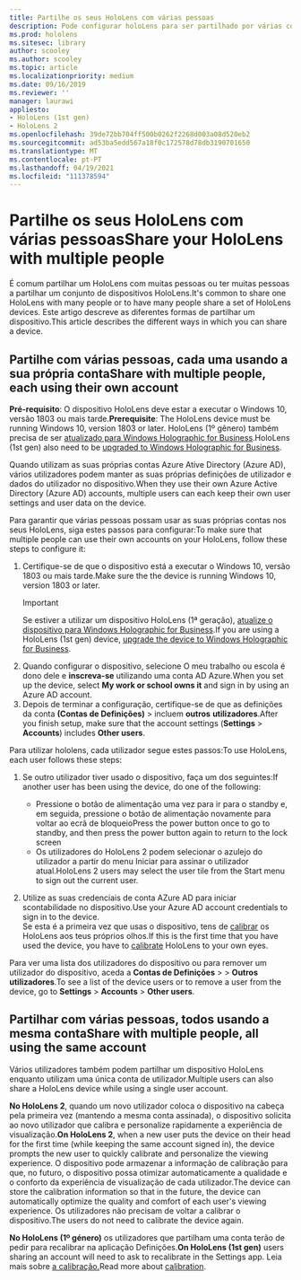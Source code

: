 ```yaml
---
title: Partilhe os seus HoloLens com várias pessoas
description: Pode configurar holoLens para ser partilhado por várias contas do Azure Ative Directory ou por vários utilizadores que usam uma única conta.
ms.prod: hololens
ms.sitesec: library
author: scooley
ms.author: scooley
ms.topic: article
ms.localizationpriority: medium
ms.date: 09/16/2019
ms.reviewer: ''
manager: laurawi
appliesto:
- HoloLens (1st gen)
- HoloLens 2
ms.openlocfilehash: 39de72bb704ff500b0262f2268d003a08d520eb2
ms.sourcegitcommit: ad53ba5edd567a18f0c172578d78db3190701650
ms.translationtype: MT
ms.contentlocale: pt-PT
ms.lasthandoff: 04/19/2021
ms.locfileid: "111378594"
---
```

# <a name="share-your-hololens-with-multiple-people"></a><span data-ttu-id="55443-103">Partilhe os seus HoloLens com várias pessoas</span><span class="sxs-lookup"><span data-stu-id="55443-103">Share your HoloLens with multiple people</span></span>

<span data-ttu-id="55443-104">É comum partilhar um HoloLens com muitas pessoas ou ter muitas pessoas a partilhar um conjunto de dispositivos HoloLens.</span><span class="sxs-lookup"><span data-stu-id="55443-104">It's common to share one HoloLens with many people or to have many people share a set of HoloLens devices.</span></span>  <span data-ttu-id="55443-105">Este artigo descreve as diferentes formas de partilhar um dispositivo.</span><span class="sxs-lookup"><span data-stu-id="55443-105">This article describes the different ways in which you can share a device.</span></span>

## <a name="share-with-multiple-people-each-using-their-own-account"></a><span data-ttu-id="55443-106">Partilhe com várias pessoas, cada uma usando a sua própria conta</span><span class="sxs-lookup"><span data-stu-id="55443-106">Share with multiple people, each using their own account</span></span>

<span data-ttu-id="55443-107">**Pré-requisito**: O dispositivo HoloLens deve estar a executar o Windows 10, versão 1803 ou mais tarde.</span><span class="sxs-lookup"><span data-stu-id="55443-107">**Prerequisite**: The HoloLens device must be running Windows 10, version 1803 or later.</span></span>  <span data-ttu-id="55443-108">HoloLens (1º gênero) também precisa de ser [atualizado para Windows Holographic for Business](hololens-upgrade-enterprise.md).</span><span class="sxs-lookup"><span data-stu-id="55443-108">HoloLens (1st gen) also need to be [upgraded to Windows Holographic for Business](hololens-upgrade-enterprise.md).</span></span>

<span data-ttu-id="55443-109">Quando utilizam as suas próprias contas Azure Ative Directory (Azure AD), vários utilizadores podem manter as suas próprias definições de utilizador e dados do utilizador no dispositivo.</span><span class="sxs-lookup"><span data-stu-id="55443-109">When they use their own Azure Active Directory (Azure AD) accounts, multiple users can each keep their own user settings and user data on the device.</span></span>

<span data-ttu-id="55443-110">Para garantir que várias pessoas possam usar as suas próprias contas nos seus HoloLens, siga estes passos para configurar:</span><span class="sxs-lookup"><span data-stu-id="55443-110">To make sure that multiple people can use their own accounts on your HoloLens, follow these steps to configure it:</span></span>

1. <span data-ttu-id="55443-111">Certifique-se de que o dispositivo está a executar o Windows 10, versão 1803 ou mais tarde.</span><span class="sxs-lookup"><span data-stu-id="55443-111">Make sure the the device is running Windows 10, version 1803 or later.</span></span>
   > [!IMPORTANT]
   > <span data-ttu-id="55443-112">Se estiver a utilizar um dispositivo HoloLens (1ª geração), [atualize o dispositivo para Windows Holographic for Business](hololens1-upgrade-enterprise.md).</span><span class="sxs-lookup"><span data-stu-id="55443-112">If you are using a HoloLens (1st gen) device, [upgrade the device to Windows Holographic for Business](hololens1-upgrade-enterprise.md).</span></span>
1. <span data-ttu-id="55443-113">Quando configurar o dispositivo, selecione O meu trabalho ou escola é dono dele e **inscreva-se** utilizando uma conta AD Azure.</span><span class="sxs-lookup"><span data-stu-id="55443-113">When you set up the device, select **My work or school owns it** and sign in by using an Azure AD account.</span></span>
1. <span data-ttu-id="55443-114">Depois de terminar a configuração, certifique-se de que as definições da conta **(Contas de Definições)**  >  incluem **outros** **utilizadores**.</span><span class="sxs-lookup"><span data-stu-id="55443-114">After you finish setup, make sure that the account settings (**Settings** > **Accounts**) includes **Other users**.</span></span>

<span data-ttu-id="55443-115">Para utilizar hololens, cada utilizador segue estes passos:</span><span class="sxs-lookup"><span data-stu-id="55443-115">To use HoloLens, each user follows these steps:</span></span>

1. <span data-ttu-id="55443-116">Se outro utilizador tiver usado o dispositivo, faça um dos seguintes:</span><span class="sxs-lookup"><span data-stu-id="55443-116">If another user has been using the device, do one of the following:</span></span>
   - <span data-ttu-id="55443-117">Pressione o botão de alimentação uma vez para ir para o standby e, em seguida, pressione o botão de alimentação novamente para voltar ao ecrã de bloqueio</span><span class="sxs-lookup"><span data-stu-id="55443-117">Press the power button once to go to standby, and then press the power button again to return to the lock screen</span></span>
   - <span data-ttu-id="55443-118">Os utilizadores do HoloLens 2 podem selecionar o azulejo do utilizador a partir do menu Iniciar para assinar o utilizador atual.</span><span class="sxs-lookup"><span data-stu-id="55443-118">HoloLens 2 users may select the user tile from the Start menu to sign out the current user.</span></span>

1. <span data-ttu-id="55443-119">Utilize as suas credenciais de conta AZure AD para iniciar scontabilidade no dispositivo.</span><span class="sxs-lookup"><span data-stu-id="55443-119">Use your Azure AD account credentials to sign in to the device.</span></span>  
    <span data-ttu-id="55443-120">Se esta é a primeira vez que usas o dispositivo, tens de [calibrar](hololens-calibration.md) os HoloLens aos teus próprios olhos.</span><span class="sxs-lookup"><span data-stu-id="55443-120">If this is the first time that you have used the device, you have to [calibrate](hololens-calibration.md) HoloLens to your own eyes.</span></span>

<span data-ttu-id="55443-121">Para ver uma lista dos utilizadores do dispositivo ou para remover um utilizador do dispositivo, aceda a **Contas de Definições**  >    >  **Outros utilizadores**.</span><span class="sxs-lookup"><span data-stu-id="55443-121">To see a list of the device users or to remove a user from the device, go to **Settings** > **Accounts** > **Other users**.</span></span>

## <a name="share-with-multiple-people-all-using-the-same-account"></a><span data-ttu-id="55443-122">Partilhar com várias pessoas, todos usando a mesma conta</span><span class="sxs-lookup"><span data-stu-id="55443-122">Share with multiple people, all using the same account</span></span>

<span data-ttu-id="55443-123">Vários utilizadores também podem partilhar um dispositivo HoloLens enquanto utilizam uma única conta de utilizador.</span><span class="sxs-lookup"><span data-stu-id="55443-123">Multiple users can also share a HoloLens device while using a single user account.</span></span>

<span data-ttu-id="55443-124">**No HoloLens 2**, quando um novo utilizador coloca o dispositivo na cabeça pela primeira vez (mantendo a mesma conta assinada), o dispositivo solicita ao novo utilizador que calibra e personalize rapidamente a experiência de visualização.</span><span class="sxs-lookup"><span data-stu-id="55443-124">**On HoloLens 2**, when a new user puts the device on their head for the first time (while keeping the same account signed in), the device prompts the new user to quickly calibrate and personalize the viewing experience.</span></span> <span data-ttu-id="55443-125">O dispositivo pode armazenar a informação de calibração para que, no futuro, o dispositivo possa otimizar automaticamente a qualidade e o conforto da experiência de visualização de cada utilizador.</span><span class="sxs-lookup"><span data-stu-id="55443-125">The device can store the calibration information so that in the future, the device can automatically optimize the quality and comfort of each user's viewing experience.</span></span> <span data-ttu-id="55443-126">Os utilizadores não precisam de voltar a calibrar o dispositivo.</span><span class="sxs-lookup"><span data-stu-id="55443-126">The users do not need to calibrate the device again.</span></span>

<span data-ttu-id="55443-127">**No HoloLens (1º género)** os utilizadores que partilham uma conta terão de pedir para recalibrar na aplicação Definições.</span><span class="sxs-lookup"><span data-stu-id="55443-127">**On HoloLens (1st gen)** users sharing an account will need to ask to recalibrate in the Settings app.</span></span>  <span data-ttu-id="55443-128">Leia mais sobre [a calibração.](hololens-calibration.md)</span><span class="sxs-lookup"><span data-stu-id="55443-128">Read more about [calibration](hololens-calibration.md).</span></span>
